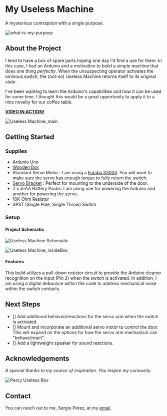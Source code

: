 # My Useless Machine
A mysterious contraption with a single purpose.

![what-is-my-purpose](https://user-images.githubusercontent.com/15962563/190886483-8a41b292-ac67-48ad-af85-31dabe97b5ba.png)

## About the Project
I tend to have a box of spare parts hoping one day I'd find a use for them. In this case, I had an Arduino and a motivation to build a simple machine that does one thing *perfectly*. When the unsuspecting operator activates the ominous switch, the (not-so) Useless Machine returns itself to its original state. 

I've been wanting to learn the Arduino's capabilities and how it can be used for some time. I thought this would be a great opportunity to apply it to a nice novelty for our coffee table.

[**VIDEO IN ACTION!**](https://youtube.com/shorts/QYdTbU0E2AE?feature=share)

![Useless Machine_main](https://user-images.githubusercontent.com/15962563/190889309-f7decbee-1d27-4654-83c6-d600c9b558a1.jpg)

## Getting Started
### Supplies
- Ardunio Uno
- [Wooden Box](https://www.michaels.com/wooden-box-by-artminds/10357776.html)
- Standard Servo Motor : I am using a [Futaba S3003](https://www.amazon.com/Futaba-FUTM0031-S3003-Standard-Servo/dp/B0015H2V72/). You will want to make sure the servo has enough torque to fully return the switch.
- [Servo Bracket](https://www.amazon.com/gp/product/B07PQ12TXS/) : Perfect for mounting to the underside of the door.
- 2 x 4-AA Battery Packs: I am using one for powering the Arduino and another for powering the servo. 
- 10K Ohm Resistor
- SPST (Single Pole, Single Throw) Switch

### Setup
#### Project Schematic ####
![Useless Machine Schematic](https://user-images.githubusercontent.com/15962563/190888256-2d461236-8c5b-40c9-81d2-9f7f4ce36a88.png)

![Useless Machine_insideBox](https://user-images.githubusercontent.com/15962563/190889304-1dc83427-7704-4b44-96e2-efa837210e5a.jpg)

#### Features ####
This build utilizes a pull-down resistor circuit to provide the Arduino cleaner recognition on the input (Pin 2) when the switch is activated. In addition, I am using a digital debounce within the code to address mechanical noise within the switch contacts.

## Next Steps ##
- [] Add additional behavior/reactions for the servo arm when the switch is activated. 
- [] Mount and incorporate an additional servo motor to control the door. This will expand on the options for how the servo arm mechanism can "behave/react".
- [] Add a lightweight speaker for sound reactions.

## Acknowledgements ###
*A special thanks to my source of inspiration. You inspire my curiousity.*

![Percy Useless Box](https://user-images.githubusercontent.com/15962563/190889735-faf2587e-542d-499a-a450-f3c3591e5a18.png)

## Contact
You can reach out to me, Sergio Perez, at my [email](sperez.cpp@gmail.com).

